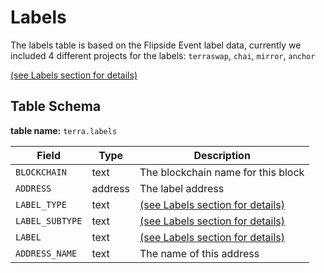 # Labels

The labels table is based on the Flipside Event label data, currently we included 4 different projects for the labels: `terraswap`, `chai`, `mirror`, `anchor`

[(see Labels section for details)](../../../address-tags-and-labels/labels/)

## Table Schema

**table name:** `terra.labels`

| Field           | Type    | Description                                                                  |
| --------------- | ------- | ---------------------------------------------------------------------------- |
| `BLOCKCHAIN`    | text    | The blockchain name for this block                                           |
| `ADDRESS`       | address | The label address                                                            |
| `LABEL_TYPE`    | text    | [(see Labels section for details)](../../../address-tags-and-labels/labels/) |
| `LABEL_SUBTYPE` | text    | [(see Labels section for details)](../../../address-tags-and-labels/labels/) |
| `LABEL`         | text    | [(see Labels section for details)](../../../address-tags-and-labels/labels/) |
| `ADDRESS_NAME`  | text    | The name of this address                                                     |

